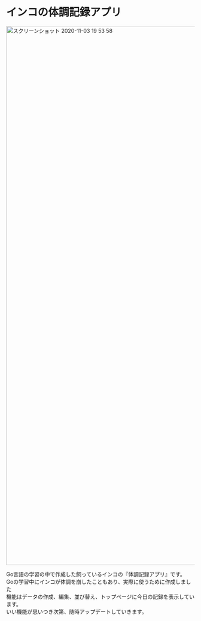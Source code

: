 # インコの体調記録アプリ
<img width="1440" alt="スクリーンショット 2020-11-03 19 53 58" src="https://user-images.githubusercontent.com/62779514/97976816-8e420980-1e0e-11eb-8c2c-02b82d08e364.png">

Go言語の学習の中で作成した飼っているインコの『体調記録アプリ』です。<br>
Goの学習中にインコが体調を崩したこともあり、実際に使うために作成しました<br>
機能はデータの作成、編集、並び替え、トップページに今日の記録を表示しています。<br>
いい機能が思いつき次第、随時アップデートしていきます。
